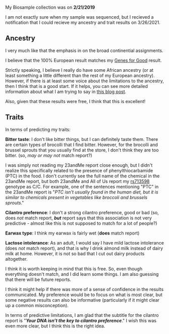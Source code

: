 My Biosample collection was on **2/21/2019**

I am not exactly sure when my sample was sequenced, but I recieved a notification that I could recieve my ancestry and trait results on 3/26/2021.

## Ancestry

I very much like that the emphasis in on the broad continential assignments.

I believe that the 100% European result matches my [Genes for Good](https://github.com/cwarden45/DTC_Scripts/blob/master/Genes_for_Good/GFG_Report.pdf) result.

Strictly speaking, I believe I really do have some African ancestry (or at least something a little different than the rest of my European ancestry).  However, if there is at least some voice about the limitations to the ancestry, then I think that is a good start.  If it helps, you can see more detailed information about what I am trying to say in [this blog post](http://cdwscience.blogspot.com/2019/08/genome-wide-broad-level-super.html).

Also, given that these results were free, I think that this is excellent!

## Traits

In terms of predicting my traits:

**Bitter taste**: I don't like bitter things, but I can definitely taste them.  There are certain types of brocolli that I find bitter.  However, for the brocolli and brussel sprouts that you usually find at the store, I don't think they are too bitter. (so, *may or may not* match report?)

I was simply not reading my 23andMe report close enough, but I didn't realize this specifically related to the presence of phenylthiocarbamide (PTC) in the food.  I don't currently see the full name of the chemical in the 23andMe report, but both 23andMe and All of Us report my [rs713598](https://www.ncbi.nlm.nih.gov/snp/rs713598) genotype as C/C.  For example, one of the sentences mentioning "PTC" in the 23andMe report is "*PTC isn't usually found in the human diet, but it is similar to chemicals present in vegetables like broccoli and brussels sprouts*."

**Cilantro preference**: I don't a strong cilantro preference, good or bad (so, does *not* match report, ***but*** report says that this association is not very predictive - almost like this is not supposed to match for a lot of people?)

**Earwax type**: I think my earwax is fairly wet (**does** match report)

**Lactose intolerance**: As an adult, I would say I have mild lactose intolerance (does *not* match report), and that is why I drink almond milk instead of dairy milk at home.  However, it is not so bad that I cut out dairy products altogether.

I think it is worth keeping in mind that this is free.  So, even though everything doesn't match, and I did learn some things.  I am also guessing that there will be future reports.

I think it might help if there was more of a sense of confidence in the results communicated.  My preference would be to focus on what is most clear, but some negative results can also be informative (particularly if it might clear up a common misconception).

In terms of predictive limitations, I am glad that the subtitle for the cilantro report is "***Your DNA isn’t the key to cilantro preference***."  I wish this was even more clear, but I think this is the right idea.
